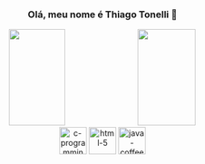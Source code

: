    <h3 align="center">Olá, meu nome é Thiago Tonelli 🌼</h3>

<div align="center">
    <img height="170em" width="44.2%" src="https://github-readme-stats.vercel.app/api?username=ThiagoTonelli&show_icons=true&theme=vue-dark"/>  
    <img height="170em" width="45%" src="https://github-readme-stats.vercel.app/api/top-langs/?username=ThiagoTonelli&layout=compact&size_weight=0.5&count_weight=0&theme=vue-dark"/>
  </div>

<div style="display: inline_block" align="center">
    <img width="48" height="48" src="https://img.icons8.com/color/48/c-programming.png" alt="c-programming"/>
    <img width="48" height="48" src="https://img.icons8.com/color/48/html-5.png" alt="html-5"/>
    <img width="48" height="48" src="https://img.icons8.com/color/48/java-coffee-cup-logo--v1.png" alt="java-coffee-cup-logo--v1"/>
</div>
